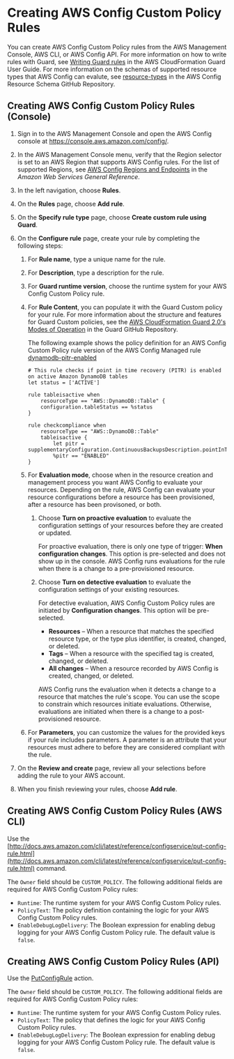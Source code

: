 # Creating AWS Config Custom Policy Rules<a name="evaluate-config_develop-rules_cfn-guard"></a>

You can create AWS Config Custom Policy rules from the AWS Management Console, AWS CLI, or AWS Config API\. For more information on how to write rules with Guard, see [Writing Guard rules](https://docs.aws.amazon.com/cfn-guard/latest/ug/writing-rules.html) in the AWS CloudFormation Guard User Guide\. For more information on the schemas of supported resource types that AWS Config can evalute, see [resource\-types](https://github.com/awslabs/aws-config-resource-schema/tree/master/config/properties/resource-types) in the AWS Config Resource Schema GitHub Repository\.

## Creating AWS Config Custom Policy Rules \(Console\)<a name="create-cfn-guard-rule-console"></a>

1. Sign in to the AWS Management Console and open the AWS Config console at [https://console\.aws\.amazon\.com/config/](https://console.aws.amazon.com/config/)\.

1. In the AWS Management Console menu, verify that the Region selector is set to an AWS Region that supports AWS Config rules\. For the list of supported Regions, see [AWS Config Regions and Endpoints](https://docs.aws.amazon.com/general/latest/gr/awsconfig.html) in the *Amazon Web Services General Reference*\. 

1. In the left navigation, choose **Rules**\. 

1. On the **Rules** page, choose **Add rule**\. 

1. On the **Specify rule type** page, choose **Create custom rule using Guard**\.

1. On the **Configure rule** page, create your rule by completing the following steps:

   1. For **Rule name**, type a unique name for the rule\.

   1. For **Description**, type a description for the rule\.

   1. For **Guard runtime version**, choose the runtime system for your AWS Config Custom Policy rule\.

   1. For **Rule Content**, you can populate it with the Guard Custom policy for your rule\. For more information about the structure and features for Guard Custom policies, see the [AWS CloudFormation Guard 2\.0's Modes of Operation](https://github.com/aws-cloudformation/cloudformation-guard/tree/main/guard) in the Guard GitHub Repository\.

      The following example shows the policy definition for an AWS Config Custom Policy rule version of the AWS Config Managed rule [dynamodb\-pitr\-enabled](dynamodb-pitr-enabled.md)

      ```
      # This rule checks if point in time recovery (PITR) is enabled on active Amazon DynamoDB tables
      let status = ['ACTIVE']
      
      rule tableisactive when
          resourceType == "AWS::DynamoDB::Table" {
          configuration.tableStatus == %status
      }
      
      rule checkcompliance when
          resourceType == "AWS::DynamoDB::Table"
          tableisactive {
              let pitr = supplementaryConfiguration.ContinuousBackupsDescription.pointInTimeRecoveryDescription.pointInTimeRecoveryStatus
              %pitr == "ENABLED"
      }
      ```

   1. For **Evaluation mode**, choose when in the resource creation and management process you want AWS Config to evaluate your resources\. Depending on the rule, AWS Config can evaluate your resource configurations before a resource has been provisioned, after a resource has been provisoned, or both\.

      1. Choose **Turn on proactive evaluation** to evaluate the configuration settings of your resources before they are created or updated\.

         For proactive evaluation, there is only one type of trigger: **When configuration changes**\. This option is pre\-selected and does not show up in the console\. AWS Config runs evaluations for the rule when there is a change to a pre\-provisioned resource\.

      1. Choose **Turn on detective evaluation** to evaluate the configuration settings of your existing resources\.

         For detective evaluation, AWS Config Custom Policy rules are initiated by **Configuration changes**\. This option will be pre\-selected\.
         +  **Resources** – When a resource that matches the specified resource type, or the type plus identifier, is created, changed, or deleted\.
         +  **Tags** – When a resource with the specified tag is created, changed, or deleted\.
         +  **All changes** – When a resource recorded by AWS Config is created, changed, or deleted\.

         AWS Config runs the evaluation when it detects a change to a resource that matches the rule's scope\. You can use the scope to constrain which resources initiate evaluations\. Otherwise, evaluations are initiated when there is a change to a post\-provisioned resource\.

   1. For **Parameters**, you can customize the values for the provided keys if your rule includes parameters\. A parameter is an attribute that your resources must adhere to before they are considered compliant with the rule\.

1. On the **Review and create** page, review all your selections before adding the rule to your AWS account\.

1. When you finish reviewing your rules, choose **Add rule**\.

## Creating AWS Config Custom Policy Rules \(AWS CLI\)<a name="create-cfn-guard-rule-cli"></a>

Use the [http://docs.aws.amazon.com/cli/latest/reference/configservice/put-config-rule.html](http://docs.aws.amazon.com/cli/latest/reference/configservice/put-config-rule.html) command\.

The `Owner` field should be `CUSTOM_POLICY`\. The following additional fields are required for AWS Config Custom Policy rules:
+ `Runtime`: The runtime system for your AWS Config Custom Policy rules\.
+ `PolicyText`: The policy definition containing the logic for your AWS Config Custom Policy rules\.
+ `EnableDebugLogDelivery`: The Boolean expression for enabling debug logging for your AWS Config Custom Policy rule\. The default value is `false`\.

## Creating AWS Config Custom Policy Rules \(API\)<a name="create-cfn-guard-rule-api"></a>

Use the [PutConfigRule](https://docs.aws.amazon.com/config/latest/APIReference/API_PutConfigRule.html) action\.

The `Owner` field should be `CUSTOM_POLICY`\. The following additional fields are required for AWS Config Custom Policy rules:
+ `Runtime`: The runtime system for your AWS Config Custom Policy rules\.
+ `PolicyText`: The policy that defines the logic for your AWS Config Custom Policy rules\.
+ `EnableDebugLogDelivery`: The Boolean expression for enabling debug logging for your AWS Config Custom Policy rule\. The default value is `false`\.